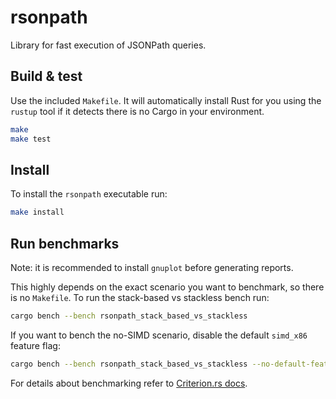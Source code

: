 # rsonpath

Library for fast execution of JSONPath queries.

## Build & test

Use the included `Makefile`. It will automatically install Rust for you using the `rustup` tool if it detects there is no Cargo in your environment.

```bash
make
make test
```

## Install

To install the `rsonpath` executable run:

```bash
make install
```

## Run benchmarks

Note: it is recommended to install `gnuplot` before generating reports.

This highly depends on the exact scenario you want to benchmark, so there is no `Makefile`. To run the stack-based vs stackless bench run:

```bash
cargo bench --bench rsonpath_stack_based_vs_stackless
```

If you want to bench the no-SIMD scenario, disable the default `simd_x86` feature flag:

```bash
cargo bench --bench rsonpath_stack_based_vs_stackless --no-default-features
```

For details about benchmarking refer to [Criterion.rs docs](https://github.com/bheisler/criterion.rs).
